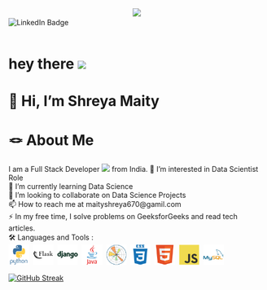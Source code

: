 <div id="header" align="center">
  <img src="https://media.giphy.com/media/M9gbBd9nbDrOTu1Mqx/giphy.gif" width="100"/>
</div>
<div id="badges">
  <img src="https://img.shields.io/badge/LinkedIn-blue?style=for-the-badge&logo=linkedin&logoColor=white" alt="LinkedIn Badge"/>
 </div>

 <div><img src="https://komarev.com/ghpvc/?username=your-github-username&style=flat-square&color=blue" alt=""/></div>

 <div><h1>
  hey there
  <img src="https://media.giphy.com/media/hvRJCLFzcasrR4ia7z/giphy.gif" width="30px"/>
</h1></div>
<div>
 <h1>👋 Hi, I’m Shreya Maity</h1>
</div>

<h1> <b>🪢 About Me </b></h1>
I am a Full Stack Developer <img src="https://media.giphy.com/media/WUlplcMpOCEmTGBtBW/giphy.gif" width="30"> from India.
 👀 I’m interested in Data Scientist Role <br>
 🌱 I’m currently learning Data Science <br>
 💞️ I’m looking to collaborate on Data Science Projects<br>
 📫 How to reach me at maityshreya670@gamil.com <br>
 ⚡ In my free time, I solve problems on GeeksforGeeks and read tech articles.
 <br>
 <div>
 🛠️ Languages and Tools :
 </div>
 <div>
  <img src="https://github.com/devicons/devicon/blob/master/icons/python/python-original-wordmark.svg" title="python" alt="python" width="40" height="40"/>&nbsp;
  <img src="https://github.com/devicons/devicon/blob/master/icons/flask/flask-original-wordmark.svg" title="flask" alt="flask" width="40" height="40"/>&nbsp;
   <img src="https://github.com/devicons/devicon/blob/master/icons/django/django-plain-wordmark.svg" title="django" alt="django" width="40" height="40"/>&nbsp;
  <img src="https://github.com/devicons/devicon/blob/master/icons/java/java-original-wordmark.svg" title="Java" alt="Java" width="40" height="40"/>&nbsp;
  <img src="https://github.com/devicons/devicon/blob/master/icons/matplotlib/matplotlib-original.svg",title="matplotlib" alt="Matplotlip" width="40"/&nbsp;
  <img src="https://github.com/devicons/devicon/blob/master/icons/numpy/numpy-original.svg",title="Numpy" alt="Numpy" width="40"/&nbsp;
  <img src="https://github.com/devicons/devicon/blob/master/icons/pandas/pandas-original.svg",title="Pandas" alt="Pandas" width="40"/&nbsp;
  <img src="https://github.com/devicons/devicon/blob/master/icons/statistics/statistics-original.svg" title="Statistics" alt="Statistics" width="40" height="40"/>&nbsp;
  <img src="https://github.com/devicons/devicon/blob/master/icons/css3/css3-plain-wordmark.svg"  title="CSS3" alt="CSS" width="40" height="40"/>&nbsp;
  <img src="https://github.com/devicons/devicon/blob/master/icons/html5/html5-original.svg" title="HTML5" alt="HTML" width="40" height="40"/>&nbsp;
  <img src="https://github.com/devicons/devicon/blob/master/icons/javascript/javascript-original.svg" title="JavaScript" alt="JavaScript" width="40" height="40"/>&nbsp;
  <img src="https://github.com/devicons/devicon/blob/master/icons/mysql/mysql-original-wordmark.svg" title="MySQL"  alt="MySQL" width="40" height="40"/>&nbsp;
</div>

[![GitHub Streak](http://github-readme-streak-stats.herokuapp.com?user=your-github-username&theme=dark&background=000000)](https://git.io/streak-stats)
